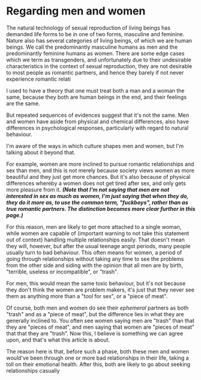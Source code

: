 # Regarding men and women
The natural technology of sexual reproduction of living beings has demanded life forms to be in one of two forms, masculine and feminine. Nature also has several categories of living beings, of which we are human beings. We call the predominantly masculine humans as men and the predominantly feminine humans as women. There are some edge cases which we term as transgenders, and unfortunately due to their undesirable characteristics in the context of sexual reproduction, they are not desirable to most people as romantic partners, and hence they barely if not never experience romantic relati

I used to have a theory that one must treat both a man and a woman the same, because they both are human beings in the end, and their feelings are the same.

But repeated sequences of evidences suggest that it's not the same. Men and women have aside from physical and chemical differences, also have differences in psychological responses, particularly with regard to natural behaviour.

I'm aware of the ways in which culture shapes men and women, but I'm talking about it beyond that.

For example, women are more inclined to pursue romantic relationships and sex than men, and this is not merely because society views women as more beautiful and they just get more chances. But it's also because of physical differences whereby a women does not get tired after sex, and only gets more pleasure from it. ***(Note that I'm not saying that men are not interested in sex as much as women, I'm just saying that when they do, they do it more as, to use the common term, "fuckboys", rather than as true romantic partners. The distinction becomes more clear further in this page.)***

For this reason, men are likely to get more attached to a single woman, while women are capable of (important warning to not take this statement out of context) handling multiple relationships easily. That doesn't mean they will, however, but after the usual teenage angst periods, many people usually turn to bad behaviour. This often means for women, a period of going through relationships without taking any time to see the problems from the other side and siding with the opinion that all men are by birth, "terrible, useless or incompatible", or "trash".

For men, this would mean the same toxic behaviour, but it's not because they don't think the women are problem makers, it's just that they never see them as anything more than a "tool for sex", or a "piece of meat".

Of course, both men and women do see their *ephemeral* partners as both "trash" and as a "piece of meat", but the difference lies in what they are generally inclined to. You often see women saying men are "trash" than that they are "pieces of meat", and men saying that women are "pieces of meat" that that they are "trash". Now this, I believe is something we can agree upon, and that's what this article is about.

The reason here is that, before such a phase, both these men and women would've been through one or more bad relationships in their life, taking a toll on their emotional health. After this, both are likely to go about seeking relationships casually